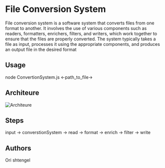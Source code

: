 # File Conversion System

File conversion system is a software system that converts files from one format to another. It involves the use of various components such as readers, formatters, enrichers, filters, and writers, which work together to ensure that the files are properly converted. The system typically takes a file as input, processes it using the appropriate components, and produces an output file in the desired format

## Usage

node ConvertionSystem.js <-path_to_file->

## Architeure

![Architeure](https://firebasestorage.googleapis.com/v0/b/sarah-b5dc8.appspot.com/o/architure-2.png?alt=media&token=9f6a0a24-6d69-4200-b98e-0626e2f9786e)

## Steps

input -> converstionSystem -> read -> format -> enrich -> filter -> write

## Authors
Ori shtengel 

